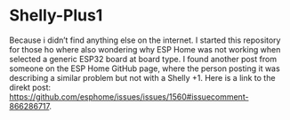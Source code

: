 # Shelly-Plus1
Because i didn’t find anything else on the internet.
I started this repository for those ho where also wondering why ESP Home was not working when selected a generic ESP32 board at board type. I found another post from someone on the ESP Home GitHub page, where the person posting it was describing a similar problem but not with a Shelly +1.
Here is a link to the direkt post: https://github.com/esphome/issues/issues/1560#issuecomment-866286717.
